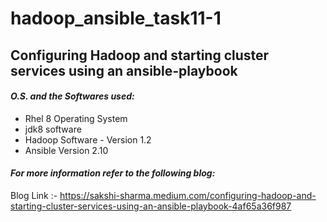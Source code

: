 # hadoop_ansible_task11-1 #
## **Configuring Hadoop and starting cluster services using an ansible-playbook** ##

#### *O.S. and the Softwares used:*  #### 
- Rhel 8 Operating System
- jdk8 software
- Hadoop Software - Version 1.2 
- Ansible Version 2.10


#### *For more information refer to the following blog:* ####
Blog Link :- https://sakshi-sharma.medium.com/configuring-hadoop-and-starting-cluster-services-using-an-ansible-playbook-4af65a36f987 
